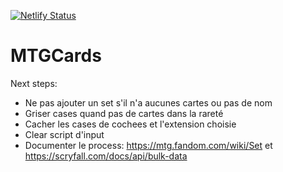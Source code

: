 [![Netlify Status](https://api.netlify.com/api/v1/badges/be1a63dc-da68-4ef4-86ed-f55ca96ffce6/deploy-status)](https://app.netlify.com/sites/random-mtg-card-fr/deploys)

# MTGCards

Next steps:
- Ne pas ajouter un set s'il n'a aucunes cartes ou pas de nom
- Griser cases quand pas de cartes dans la rareté
- Cacher les cases de cochees et l'extension choisie
- Clear script d'input
- Documenter le process: https://mtg.fandom.com/wiki/Set et https://scryfall.com/docs/api/bulk-data
